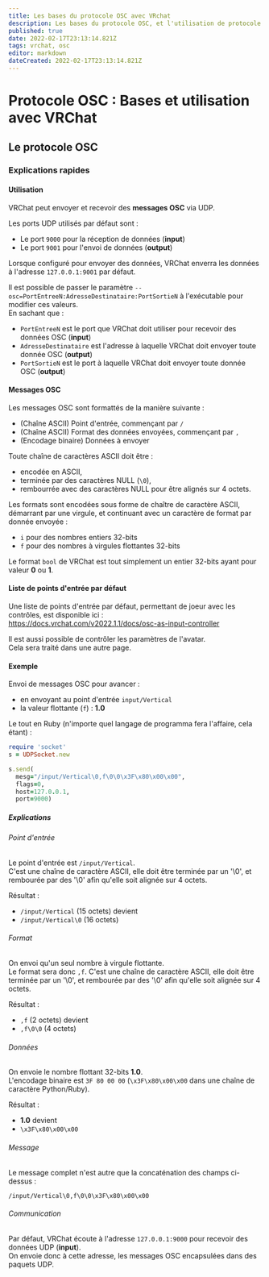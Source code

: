 ```yaml
---
title: Les bases du protocole OSC avec VRchat
description: Les bases du protocole OSC, et l'utilisation de protocole avec VRChat
published: true
date: 2022-02-17T23:13:14.821Z
tags: vrchat, osc
editor: markdown
dateCreated: 2022-02-17T23:13:14.821Z
---
```


# Protocole OSC : Bases et utilisation avec VRChat

## Le protocole OSC

### Explications rapides

#### Utilisation

VRChat peut envoyer et recevoir des **messages OSC** via UDP.

Les ports UDP utilisés par défaut sont :
* Le port `9000` pour la réception de données (**input**)
* Le port `9001` pour l'envoi de données (**output**)

Lorsque configuré pour envoyer des données, VRChat enverra les données à l'adresse `127.0.0.1:9001` par défaut.

Il est possible de passer le paramètre `--osc=PortEntreeN:AdresseDestinataire:PortSortieN` à l'exécutable pour modifier ces valeurs.  
En sachant que :
* `PortEntreeN` est le port que VRChat doit utiliser pour recevoir des données OSC (**input**)
* `AdresseDestinataire` est l'adresse à laquelle VRChat doit envoyer toute donnée OSC (**output**)
* `PortSortieN` est le port à laquelle VRChat doit envoyer toute donnée OSC (**output**)

#### Messages OSC

Les messages OSC sont formattés de la manière suivante :

* (Chaîne ASCII) Point d'entrée, commençant par `/`
* (Chaîne ASCII) Format des données envoyées, commençant par `,`
* (Encodage binaire) Données à envoyer

Toute chaîne de caractères ASCII doit être :
* encodée en ASCII,
* terminée par des caractères NULL (`\0`),
* rembourrée avec des caractères NULL pour être alignés sur 4 octets.

Les formats sont encodées sous forme de chaître de caractère ASCII, démarrant par une virgule, et continuant avec un caractère de format par donnée envoyée :
* `i` pour des nombres entiers 32-bits
* `f` pour des nombres à virgules flottantes 32-bits

Le format `bool` de VRChat est tout simplement un entier 32-bits ayant pour valeur **0** ou **1**.

#### Liste de points d'entrée par défaut

Une liste de points d'entrée par défaut, permettant de joeur avec les contrôles, est disponible ici :  
https://docs.vrchat.com/v2022.1.1/docs/osc-as-input-controller

Il est aussi possible de contrôler les paramètres de l'avatar.  
Cela sera traité dans une autre page.

#### Exemple

Envoi de messages OSC pour avancer :
* en envoyant au point d'entrée `input/Vertical`
* la valeur flottante (`f`) : **1.0**

Le tout en Ruby (n'importe quel langage de programma fera l'affaire, cela étant) :

```ruby
require 'socket'
s = UDPSocket.new

s.send(
  mesg="/input/Vertical\0,f\0\0\x3F\x80\x00\x00",
  flags=0,
  host=127.0.0.1, 
  port=9000)
```

##### Explications
###### Point d'entrée

Le point d'entrée est `/input/Vertical`.  
C'est une chaîne de caractère ASCII, elle doit être terminée par un '\0', et rembourée par des '\0' afin qu'elle soit alignée sur 4 octets.

Résultat : 
* `/input/Vertical` (15 octets) devient
* `/input/Vertical\0` (16 octets)

###### Format

On envoi qu'un seul nombre à virgule flottante.  
Le format sera donc `,f`.
C'est une chaîne de caractère ASCII, elle doit être terminée par un '\0', et rembourée par des '\0' afin qu'elle soit alignée sur 4 octets.

Résultat : 
* `,f` (2 octets) devient
* `,f\0\0` (4 octets)

###### Données

On envoie le nombre flottant 32-bits **1.0**.  
L'encodage binaire est `3F 80 00 00` (`\x3F\x80\x00\x00` dans une chaîne de caractère Python/Ruby).

Résultat : 
* **1.0** devient 
* `\x3F\x80\x00\x00`

###### Message

Le message complet n'est autre que la concaténation des champs ci-dessus :

`/input/Vertical\0,f\0\0\x3F\x80\x00\x00`

###### Communication

Par défaut, VRChat écoute à l'adresse `127.0.0.1:9000` pour recevoir des données UDP (**input**).  
On envoie donc à cette adresse, les messages OSC encapsulées dans des paquets UDP.
